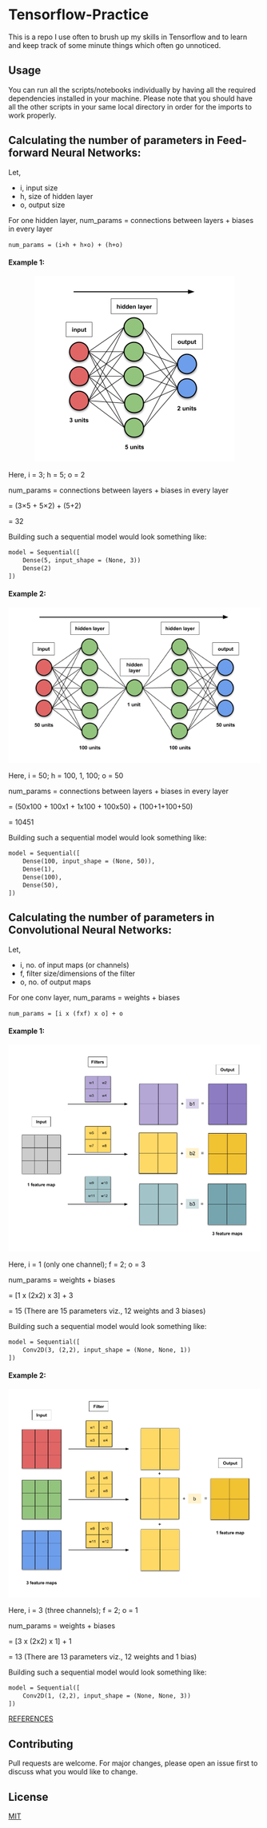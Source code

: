 # Tensorflow-Practice

This is a repo I use often to brush up my skills in Tensorflow and to learn and keep track of some minute things which often go unnoticed.

## Usage

You can run all the scripts/notebooks individually by having all the required dependencies installed in your machine. Please note that you should have all the other scripts in your same local directory in order for the imports to work properly.

## Calculating the number of parameters in Feed-forward Neural Networks:

Let, 
- i, input size
- h, size of hidden layer
- o, output size

For one hidden layer, num_params
= connections between layers + biases in every layer

`num_params = (i×h + h×o) + (h+o)`

#### Example 1:


<p align="center">
  <img  src=/assets/param_1.png/>
</p>


Here, i = 3; h = 5; o = 2

num_params = connections between layers + biases in every layer

= (3×5 + 5×2) + (5+2)

= 32

Building such a sequential model would look something like:

```
model = Sequential([
	Dense(5, input_shape = (None, 3))
	Dense(2)
])
```

#### Example 2:


<p align="center">
  <img  src=/assets/param_2.png/>
</p>


Here, i = 50; h = 100, 1, 100; o = 50

num_params = connections between layers + biases in every layer

= (50x100 + 100x1 + 1x100 + 100x50) + (100+1+100+50)

= 10451

Building such a sequential model would look something like:

```
model = Sequential([
	Dense(100, input_shape = (None, 50)),
	Dense(1),
	Dense(100),
	Dense(50),
])
```

## Calculating the number of parameters in Convolutional Neural Networks:

Let, 
- i, no. of input maps (or channels)
- f, filter size/dimensions of the filter
- o, no. of output maps

For one conv layer, num_params
= weights + biases

`num_params = [i x (fxf) x o] + o`

#### Example 1:


<p align="center">
  <img  src=/assets/param_3.png/>
</p>


Here, i = 1 (only one channel); f = 2; o = 3

num_params = weights + biases

= [1 x (2x2) x 3] + 3

= 15 (There are 15 parameters viz., 12 weights and 3 biases)

Building such a sequential model would look something like:

```
model = Sequential([
	Conv2D(3, (2,2), input_shape = (None, None, 1))
])
```

#### Example 2:


<p align="center">
  <img  src=/assets/param_4.png/>
</p>


Here, i = 3 (three channels); f = 2; o = 1

num_params = weights + biases

= [3 x (2x2) x 1] + 1

= 13 (There are 13 parameters viz., 12 weights and 1 bias)

Building such a sequential model would look something like:

```
model = Sequential([
	Conv2D(1, (2,2), input_shape = (None, None, 3))
])
```

[REFERENCES](https://towardsdatascience.com/counting-no-of-parameters-in-deep-learning-models-by-hand-8f1716241889#192e)

## Contributing
Pull requests are welcome. For major changes, please open an issue first to discuss what you would like to change.


## License
[MIT](https://choosealicense.com/licenses/mit/)
